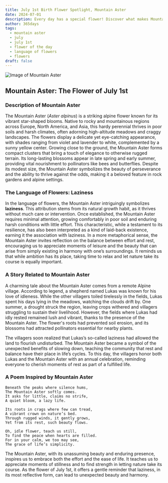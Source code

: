 ```yaml
---
title: July 1st Birth Flower Spotlight, Mountain Aster
date: 2024-07-01
description: Every day has a special flower! Discover what makes Mountain Aster unique as today’s birth flower and its symbolic meaning.
author: 365days
tags:
  - mountain aster
  - july
  - july 1st
  - flower of the day
  - language of flowers
  - flowers
draft: false
---
```



![Image of Mountain Aster](https://cdn.pixabay.com/photo/2017/11/14/00/28/wormwood-some-competition-2947198_960_720.jpg#center)


## Mountain Aster: The Flower of July 1st

### Description of Mountain Aster

The Mountain Aster (_Aster alpinus_) is a striking alpine flower known for its vibrant star-shaped blooms. Native to rocky and mountainous regions across Europe, North America, and Asia, this hardy perennial thrives in poor soils and harsh climates, often adorning high-altitude meadows and craggy landscapes. The flowers display a delicate yet eye-catching appearance, with shades ranging from violet and lavender to white, complemented by a sunny yellow center. Growing close to the ground, the Mountain Aster forms compact clusters that bring a touch of elegance to otherwise rugged terrain. Its long-lasting blossoms appear in late spring and early summer, providing vital nourishment to pollinators like bees and butterflies. Despite its modest size, the Mountain Aster symbolizes the beauty of perseverance and the ability to thrive against the odds, making it a beloved feature in rock gardens and alpine settings.

### The Language of Flowers: Laziness

In the language of flowers, the Mountain Aster intriguingly symbolizes **laziness**. This attribution stems from its natural growth habit, as it thrives without much care or intervention. Once established, the Mountain Aster requires minimal attention, growing comfortably in poor soil and enduring harsh conditions with little effort. This characteristic, while a testament to its resilience, has also been interpreted as a kind of laid-back existence, earning it the association with laziness. In a more metaphorical sense, the Mountain Aster invites reflection on the balance between effort and rest, encouraging us to appreciate moments of leisure and the beauty that can arise from simply existing in harmony with one’s surroundings. It reminds us that while ambition has its place, taking time to relax and let nature take its course is equally important.

### A Story Related to Mountain Aster

A charming tale about the Mountain Aster comes from a remote Alpine village. According to legend, a shepherd named Lukas was known for his love of idleness. While the other villagers toiled tirelessly in the fields, Lukas spent his days lying in the meadows, watching the clouds drift by. One summer, a drought struck the region, leaving crops withered and villagers struggling to sustain their livelihood. However, the fields where Lukas had idly rested remained lush and vibrant, thanks to the presence of the Mountain Aster. The flower's roots had prevented soil erosion, and its blossoms had attracted pollinators essential for nearby plants.

The villagers soon realized that Lukas’s so-called laziness had allowed the land to flourish undisturbed. The Mountain Aster became a symbol of the unexpected benefits of slowing down, teaching the community that rest and balance have their place in life’s cycles. To this day, the villagers honor both Lukas and the Mountain Aster with an annual celebration, reminding everyone to cherish moments of rest as part of a fulfilled life.

### A Poem Inspired by Mountain Aster

```
Beneath the peaks where silence hums,  
The Mountain Aster softly comes.  
It asks for little, claims no strife,  
A quiet bloom, a lazy life.  

Its roots in crags where few can tread,  
A vibrant crown on nature’s bed.  
Through rugged winds, it gently grows,  
Yet from its rest, such beauty flows.  

Oh, idle flower, teach us still,  
To find the peace when hearts are filled.  
For in your calm, we too may see,  
The grace of life’s simplicity.  
```

The Mountain Aster, with its unassuming beauty and enduring presence, inspires us to embrace both the effort and the ease of life. It teaches us to appreciate moments of stillness and to find strength in letting nature take its course. As the flower of July 1st, it offers a gentle reminder that laziness, in its most reflective form, can lead to unexpected beauty and harmony.
